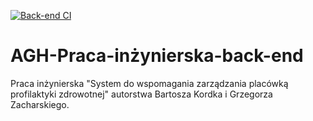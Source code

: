 [![Back-end CI](https://github.com/bartoszkordek/AGH-Praca-inzynierska-back-end/actions/workflows/back-end-ci.yml/badge.svg)](https://github.com/bartoszkordek/AGH-Praca-inzynierska-back-end/actions/workflows/back-end-ci.yml)

# AGH-Praca-inżynierska-back-end
Praca inżynierska "System do wspomagania zarządzania placówką profilaktyki zdrowotnej" autorstwa Bartosza Kordka i Grzegorza Zacharskiego.
